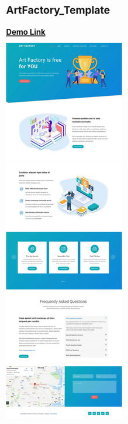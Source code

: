 # ArtFactory_Template

## [Demo Link](https://mahmoud-abuyoussef.github.io/Art_Factory/)

![Design](/images/template-537-art-factory.jpg)
